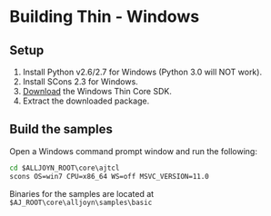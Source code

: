 # Building Thin - Windows

## Setup
1. Install Python v2.6/2.7 for Windows (Python 3.0 will NOT work).
2. Install SCons 2.3 for Windows.
3. [Download][download] the Windows Thin Core SDK.
4. Extract the downloaded package.

## Build the samples
Open a Windows command prompt window and run the following:

```bat
cd $ALLJOYN_ROOT\core\ajtcl
scons OS=win7 CPU=x86_64 WS=off MSVC_VERSION=11.0
```

Binaries for the samples are located at `$AJ_ROOT\core\alljoyn\samples\basic`

[build-app-thin-library]:  /develop/tutorial/thin-app
[download]: /download
